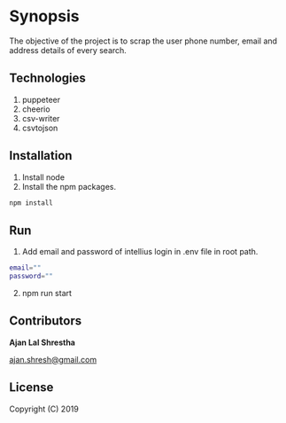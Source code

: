 # Synopsis

The objective of the project is to scrap the user phone number, email and address details of every search.

## Technologies

1. puppeteer
2. cheerio
3. csv-writer
4. csvtojson

## Installation

1. Install node
2. Install the npm packages.
```bash
npm install
```

## Run

1. Add email and password of intellius login in .env file in root path.
```bash
email=""
password=""
```
2. npm run start

## Contributors

**Ajan Lal Shrestha**

ajan.shresh@gmail.com

## License

Copyright (C) 2019
